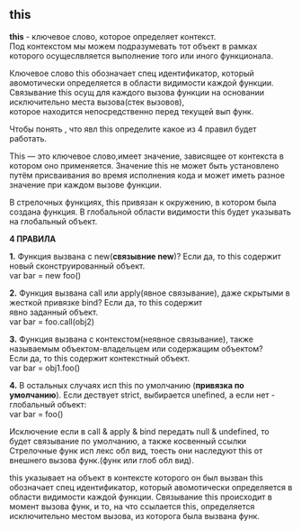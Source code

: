 ## this  

**this** - ключевое слово, которое определяет контекст.  
Под контекстом мы можем подразумевать тот объект в рамках которого осущеслвляется выполнение того или иного функционала.

Ключевое слово this обозначает спец идентификатор, который авомотически определяется в области видимости каждой функции.  
Связывание this осущ для каждого вызова функции на основании исключительно места вызова(стек вызовов),   
которое находится непосредственно перед текущей вып функ. 

Чтобы понять , что явл this определите какое из 4 правил будет работать.

This — это ключевое слово,имеет значение, зависящее от контекста в котором оно применяется.
Значение this не может быть установлено путём присваивания во время исполнения
кода и может иметь разное значение при каждом вызове функции.

В стрелочных функциях, this привязан к окружению, в котором была создана функция.
В глобальной области видимости this будет указывать на глобальный объект.

**4 ПРАВИЛА**

**1.** Функция вызвана с new(**связывние new**)? Если да, то this содержит новый сконструированный объект.  
  var bar = new foo()  

**2.** Функция вызвана call или apply(явное связывание), даже скрытыми в жесткой  привязке bind? Если да, то  this содержит  
явно заданный объект.  
var bar = foo.call(obj2)  

**3.** Функция вызвана с контекстом(неявное связывание), также называемым объектом-владельцем или содержащим объектом?  
Eсли да, то this содержит контекстный объект.  
var bar = obj1.foo()  

**4.** В остальных случаях исп this по умолчанию (**привязка по умолчанию**). Если дествует strict, выбирается unefined, а если нет - глобальный объект:  
var bar = foo()  

Исключение если в call & apply & bind передать null & undefined, то будет связывание по умолчанию, а также косвенный ссылки  
Стрелочные функ исп лекс обл вид, тоесть они наследуют this  от внешнего вызова функ.(функ  или глоб обл вид).  

this указывает на объект в контексте которого он был вызван
this обозначает спец идентификатор, который авомотически определяется в области видимости каждой функции.
Связывание this происходит в момент вызова функ, и то, на что ссылается this, определяется исключительно местом вызова, из которога была вызвана функ. 
